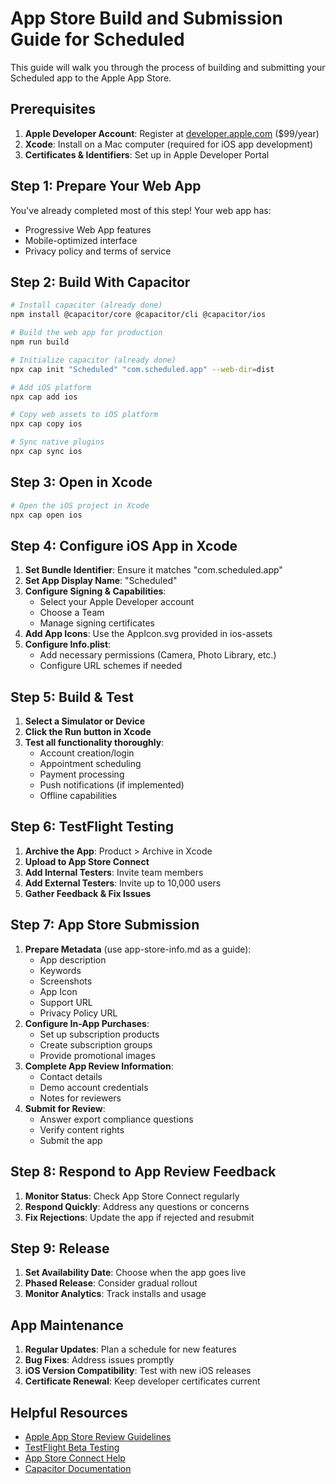 # App Store Build and Submission Guide for Scheduled

This guide will walk you through the process of building and submitting your Scheduled app to the Apple App Store.

## Prerequisites

1. **Apple Developer Account**: Register at [developer.apple.com](https://developer.apple.com) ($99/year)
2. **Xcode**: Install on a Mac computer (required for iOS app development)
3. **Certificates & Identifiers**: Set up in Apple Developer Portal

## Step 1: Prepare Your Web App

You've already completed most of this step! Your web app has:
- Progressive Web App features
- Mobile-optimized interface
- Privacy policy and terms of service

## Step 2: Build With Capacitor

```bash
# Install capacitor (already done)
npm install @capacitor/core @capacitor/cli @capacitor/ios

# Build the web app for production
npm run build

# Initialize capacitor (already done)
npx cap init "Scheduled" "com.scheduled.app" --web-dir=dist

# Add iOS platform
npx cap add ios

# Copy web assets to iOS platform
npx cap copy ios

# Sync native plugins
npx cap sync ios
```

## Step 3: Open in Xcode

```bash
# Open the iOS project in Xcode
npx cap open ios
```

## Step 4: Configure iOS App in Xcode

1. **Set Bundle Identifier**: Ensure it matches "com.scheduled.app"
2. **Set App Display Name**: "Scheduled"
3. **Configure Signing & Capabilities**:
   - Select your Apple Developer account
   - Choose a Team
   - Manage signing certificates
4. **Add App Icons**: Use the AppIcon.svg provided in ios-assets
5. **Configure Info.plist**:
   - Add necessary permissions (Camera, Photo Library, etc.)
   - Configure URL schemes if needed

## Step 5: Build & Test

1. **Select a Simulator or Device**
2. **Click the Run button in Xcode**
3. **Test all functionality thoroughly**:
   - Account creation/login
   - Appointment scheduling
   - Payment processing
   - Push notifications (if implemented)
   - Offline capabilities

## Step 6: TestFlight Testing

1. **Archive the App**: Product > Archive in Xcode
2. **Upload to App Store Connect**
3. **Add Internal Testers**: Invite team members
4. **Add External Testers**: Invite up to 10,000 users
5. **Gather Feedback & Fix Issues**

## Step 7: App Store Submission

1. **Prepare Metadata** (use app-store-info.md as a guide):
   - App description
   - Keywords
   - Screenshots
   - App Icon
   - Support URL
   - Privacy Policy URL
2. **Configure In-App Purchases**:
   - Set up subscription products
   - Create subscription groups
   - Provide promotional images
3. **Complete App Review Information**:
   - Contact details
   - Demo account credentials
   - Notes for reviewers
4. **Submit for Review**:
   - Answer export compliance questions
   - Verify content rights
   - Submit the app

## Step 8: Respond to App Review Feedback

1. **Monitor Status**: Check App Store Connect regularly
2. **Respond Quickly**: Address any questions or concerns
3. **Fix Rejections**: Update the app if rejected and resubmit

## Step 9: Release

1. **Set Availability Date**: Choose when the app goes live
2. **Phased Release**: Consider gradual rollout
3. **Monitor Analytics**: Track installs and usage

## App Maintenance

1. **Regular Updates**: Plan a schedule for new features
2. **Bug Fixes**: Address issues promptly
3. **iOS Version Compatibility**: Test with new iOS releases
4. **Certificate Renewal**: Keep developer certificates current

## Helpful Resources

- [Apple App Store Review Guidelines](https://developer.apple.com/app-store/review/guidelines/)
- [TestFlight Beta Testing](https://developer.apple.com/testflight/)
- [App Store Connect Help](https://help.apple.com/app-store-connect/)
- [Capacitor Documentation](https://capacitorjs.com/docs)